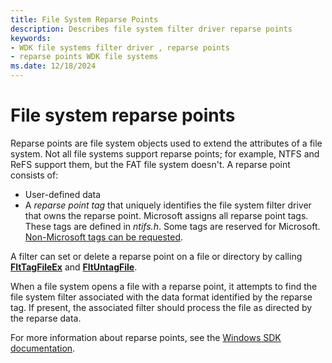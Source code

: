 ```yaml
---
title: File System Reparse Points
description: Describes file system filter driver reparse points
keywords:
- WDK file systems filter driver , reparse points
- reparse points WDK file systems
ms.date: 12/18/2024
---
```


# File system reparse points

Reparse points are file system objects used to extend the attributes of a file system. Not all file systems support reparse points; for example, NTFS and ReFS support them, but the FAT file system doesn't. A reparse point consists of:

- User-defined data
- A *reparse point tag* that uniquely identifies the file system filter driver that owns the reparse point. Microsoft assigns all reparse point tags. These tags are defined in *ntifs.h*. Some tags are reserved for Microsoft. [Non-Microsoft tags can be requested](reparse-point-tag-request.md).

A filter can set or delete a reparse point on a file or directory by calling [**FltTagFileEx**](/windows-hardware/drivers/ddi/fltkernel/nf-fltkernel-flttagfileex) and [**FltUntagFile**](/windows-hardware/drivers/ddi/fltkernel/nf-fltkernel-fltuntagfile).

When a file system opens a file with a reparse point, it attempts to find the file system filter associated with the data format identified by the reparse tag. If present, the associated filter should process the file as directed by the reparse data.

For more information about reparse points, see the [Windows SDK documentation](/windows/win32/fileio/reparse-points).
